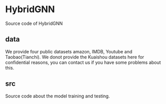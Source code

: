 # HybridGNN
Source code of HybridGNN
## data
We provide four public datasets amazon, IMDB, Youtube and Taobao(Tianchi). We donot provide the Kuaishou datasets here for confidential reasons, you can contact us if you have some problems about this.
## src
Source code about the model training and testing.
